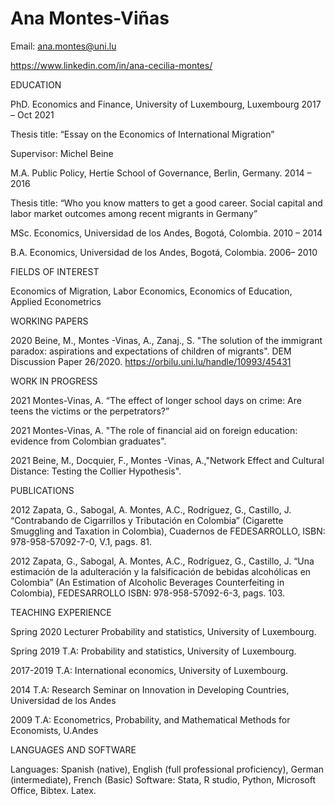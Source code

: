 # Ana Montes-Viñas
Email: ana.montes@uni.lu

https://www.linkedin.com/in/ana-cecilia-montes/

EDUCATION

PhD. Economics and Finance, University of Luxembourg, Luxembourg 2017 – Oct 2021	

Thesis title: “Essay on the Economics of International Migration”

Supervisor: Michel Beine

M.A. Public Policy, Hertie School of Governance, Berlin, Germany. 2014 – 2016	

Thesis title: “Who you know matters to get a good career. Social capital and labor market outcomes among recent migrants in Germany”

MSc. Economics, Universidad de los Andes, Bogotá, Colombia. 2010 – 2014

B.A. Economics, Universidad de los Andes, Bogotá, Colombia. 2006– 2010

FIELDS OF INTEREST

Economics of Migration, Labor Economics, Economics of Education, Applied Econometrics

WORKING PAPERS

2020 	Beine, M., Montes -Vinas, A., Zanaj., S.  "The solution of the immigrant paradox: aspirations and expectations of children of migrants". DEM Discussion Paper 26/2020. https://orbilu.uni.lu/handle/10993/45431 

WORK IN PROGRESS

2021	Montes-Vinas, A.   “The effect of longer school days on crime: Are teens the victims or the perpetrators?”

2021 	Montes-Vinas, A.  "The role of financial aid on foreign education: evidence from Colombian graduates".

2021 	Beine, M., Docquier, F., Montes -Vinas, A.,"Network Effect and Cultural Distance: Testing the Collier Hypothesis".


PUBLICATIONS

2012 	Zapata, G., Sabogal, A. Montes, A.C., Rodríguez, G., Castillo, J. “Contrabando de Cigarrillos y Tributación en Colombia” (Cigarette Smuggling and Taxation in Colombia), Cuadernos de FEDESARROLLO,  ISBN: 978-958-57092-7-0, V.1, pags. 81. 

2012 	Zapata, G., Sabogal, A. Montes, A.C., Rodríguez, G., Castillo, J. “Una estimación de la adulteración y la falsificación de bebidas alcohólicas en Colombia” (An Estimation of Alcoholic Beverages Counterfeiting in Colombia), FEDESARROLLO ISBN: 978-958-57092-6-3, pags. 103.

TEACHING EXPERIENCE

Spring 2020                Lecturer Probability and statistics, University of Luxembourg.

Spring 2019                T.A: Probability and statistics, University of Luxembourg.

2017-2019                  T.A: International economics, University of Luxembourg.

2014  			T.A: Research Seminar on Innovation in Developing Countries, Universidad de los Andes

2009   			T.A: Econometrics, Probability, and Mathematical Methods for Economists, U.Andes

LANGUAGES AND SOFTWARE

Languages: Spanish (native), English (full professional proficiency), German (intermediate), French (Basic) 
Software: Stata, R studio, Python, Microsoft Office, Bibtex. Latex.

